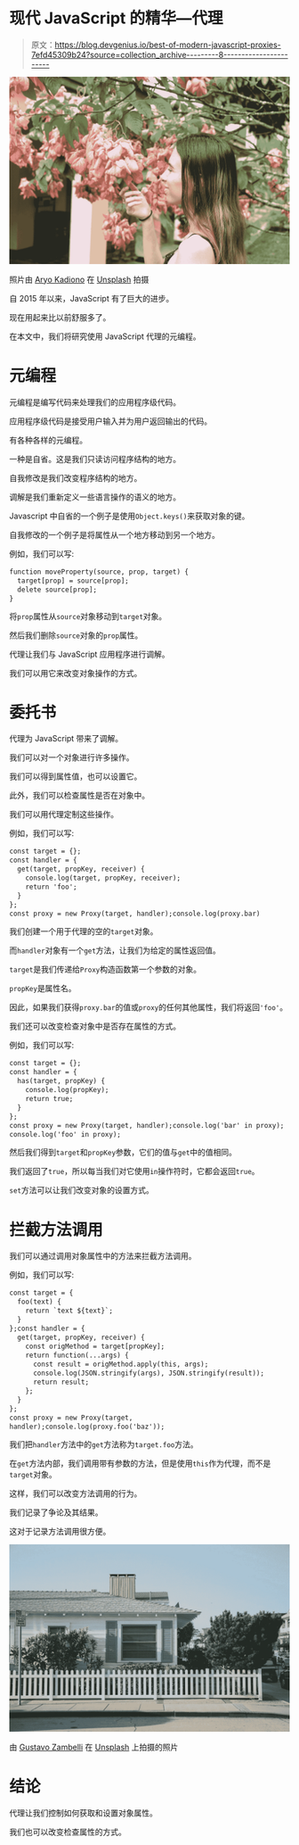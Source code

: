 # 现代 JavaScript 的精华—代理

> 原文：<https://blog.devgenius.io/best-of-modern-javascript-proxies-7efd45309b24?source=collection_archive---------8----------------------->

![](img/2b02106a84500daa5c43ca9a995effa9.png)

照片由 [Aryo Kadiono](https://unsplash.com/@asury?utm_source=medium&utm_medium=referral) 在 [Unsplash](https://unsplash.com?utm_source=medium&utm_medium=referral) 拍摄

自 2015 年以来，JavaScript 有了巨大的进步。

现在用起来比以前舒服多了。

在本文中，我们将研究使用 JavaScript 代理的元编程。

# 元编程

元编程是编写代码来处理我们的应用程序级代码。

应用程序级代码是接受用户输入并为用户返回输出的代码。

有各种各样的元编程。

一种是自省。这是我们只读访问程序结构的地方。

自我修改是我们改变程序结构的地方。

调解是我们重新定义一些语言操作的语义的地方。

Javascript 中自省的一个例子是使用`Object.keys()`来获取对象的键。

自我修改的一个例子是将属性从一个地方移动到另一个地方。

例如，我们可以写:

```
function moveProperty(source, prop, target) {
  target[prop] = source[prop];
  delete source[prop];
}
```

将`prop`属性从`source`对象移动到`target`对象。

然后我们删除`source`对象的`prop`属性。

代理让我们与 JavaScript 应用程序进行调解。

我们可以用它来改变对象操作的方式。

# 委托书

代理为 JavaScript 带来了调解。

我们可以对一个对象进行许多操作。

我们可以得到属性值，也可以设置它。

此外，我们可以检查属性是否在对象中。

我们可以用代理定制这些操作。

例如，我们可以写:

```
const target = {};
const handler = {
  get(target, propKey, receiver) {
    console.log(target, propKey, receiver);
    return 'foo';
  }
};
const proxy = new Proxy(target, handler);console.log(proxy.bar)
```

我们创建一个用于代理的空的`target`对象。

而`handler`对象有一个`get`方法，让我们为给定的属性返回值。

`target`是我们传递给`Proxy`构造函数第一个参数的对象。

`propKey`是属性名。

因此，如果我们获得`proxy.bar`的值或`proxy`的任何其他属性，我们将返回`'foo'`。

我们还可以改变检查对象中是否存在属性的方式。

例如，我们可以写:

```
const target = {};
const handler = {
  has(target, propKey) {
    console.log(propKey);
    return true;
  }
};
const proxy = new Proxy(target, handler);console.log('bar' in proxy);
console.log('foo' in proxy);
```

然后我们得到`target`和`propKey`参数，它们的值与`get`中的值相同。

我们返回了`true`，所以每当我们对它使用`in`操作符时，它都会返回`true`。

`set`方法可以让我们改变对象的设置方式。

# 拦截方法调用

我们可以通过调用对象属性中的方法来拦截方法调用。

例如，我们可以写:

```
const target = {
  foo(text) {
    return `text ${text}`;
  }
};const handler = {
  get(target, propKey, receiver) {
    const origMethod = target[propKey];
    return function(...args) {
      const result = origMethod.apply(this, args);
      console.log(JSON.stringify(args), JSON.stringify(result));
      return result;
    };
  }
};
const proxy = new Proxy(target, handler);console.log(proxy.foo('baz'));
```

我们把`handler`方法中的`get`方法称为`target.foo`方法。

在`get`方法内部，我们调用带有参数的方法，但是使用`this`作为代理，而不是`target`对象。

这样，我们可以改变方法调用的行为。

我们记录了争论及其结果。

这对于记录方法调用很方便。

![](img/873813b31a0b1a24ed921d520f1455b6.png)

由 [Gustavo Zambelli](https://unsplash.com/@zamax?utm_source=medium&utm_medium=referral) 在 [Unsplash](https://unsplash.com?utm_source=medium&utm_medium=referral) 上拍摄的照片

# 结论

代理让我们控制如何获取和设置对象属性。

我们也可以改变检查属性的方式。
